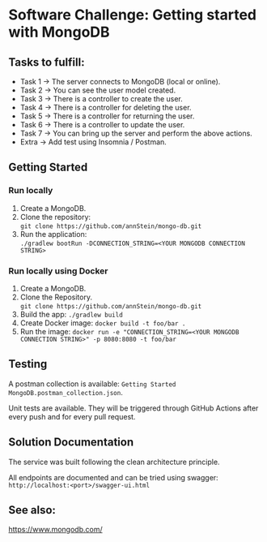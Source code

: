 # Software Challenge: Getting started with MongoDB

## Tasks to fulfill:

- Task 1 → The server connects to MongoDB (local or online).
- Task 2 → You can see the user model created.
- Task 3 → There is a controller to create the user.
- Task 4 → There is a controller for deleting the user.
- Task 5 → There is a controller for returning the user.
- Task 6 → There is a controller to update the user.
- Task 7 → You can bring up the server and perform the above actions.
- Extra → Add test using Insomnia / Postman.

## Getting Started

### Run locally

1. Create a MongoDB.
2. Clone the repository:<br>
   ```git clone https://github.com/annStein/mongo-db.git```
3. Run the application:<br>
   ```./gradlew bootRun -DCONNECTION_STRING=<YOUR MONGODB CONNECTION STRING>```

### Run locally using Docker

1. Create a MongoDB.
2. Clone the Repository.<br>
   ```git clone https://github.com/annStein/mongo-db.git```
3. Build the app:
   ```./gradlew build```
4. Create Docker image:
   ```docker build -t foo/bar .```
5. Run the image:
   ```docker run -e "CONNECTION_STRING=<YOUR MONGODB CONNECTION STRING>" -p 8080:8080 -t foo/bar```

## Testing

A postman collection is available: ```Getting Started MongoDB.postman_collection.json```.

Unit tests are available. They will be triggered through GitHub Actions after every push and for every pull request.

## Solution Documentation

The service was built following the clean architecture principle.

All endpoints are documented and can be tried using swagger: ```http://localhost:<port>/swagger-ui.html```

## See also:

https://www.mongodb.com/